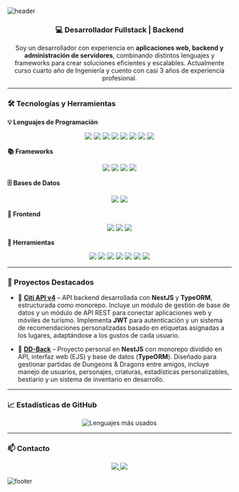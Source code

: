 <!-- Encabezado animado -->
![header](https://capsule-render.vercel.app/api?type=waving&color=0:0f2027,100:2c5364&height=200&section=header&text=Benjamin%20Ignacio%20Torres%20Sandoval&fontSize=30&fontColor=ffffff&animation=fadeIn&fontAlignY=35)

<h3 align="center">💻 Desarrollador Fullstack | Backend </h3>

<p align="center">
Soy un desarrollador con experiencia en <strong>aplicaciones web, backend y administración de servidores</strong>, combinando distintos lenguajes y frameworks para crear soluciones eficientes y escalables. Actualmente curso cuarto año de Ingeniería y cuento con casi 3 años de experiencia profesional.
</p>

---

### 🛠️ Tecnologías y Herramientas

**💡 Lenguajes de Programación**
<p align="center">
  <img src="https://img.shields.io/badge/Python-05122A?style=flat&logo=python" />
  <img src="https://img.shields.io/badge/JavaScript-05122A?style=flat&logo=javascript" />
  <img src="https://img.shields.io/badge/TypeScript-05122A?style=flat&logo=typescript" />
  <img src="https://img.shields.io/badge/PHP-05122A?style=flat&logo=php" />
  <img src="https://img.shields.io/badge/C%23-05122A?style=flat&logo=csharp" />
  <img src="https://img.shields.io/badge/C-05122A?style=flat&logo=c" />
  <img src="https://img.shields.io/badge/Go-05122A?style=flat&logo=go" />
  <img src="https://img.shields.io/badge/Dart-05122A?style=flat&logo=dart" />
</p>

**📚 Frameworks**
<p align="center">
  <img src="https://img.shields.io/badge/NestJS-05122A?style=flat&logo=nestjs&logoColor=E0234E" />
  <img src="https://img.shields.io/badge/Laravel-05122A?style=flat&logo=laravel&logoColor=FF2D20" />
  <img src="https://img.shields.io/badge/Flutter-05122A?style=flat&logo=flutter&logoColor=02569B" />
  <img src="https://img.shields.io/badge/Blazor-05122A?style=flat&logo=blazor&logoColor=5C2D91" />
</p>

**🗄️ Bases de Datos**
<p align="center">
  <img src="https://img.shields.io/badge/MySQL-05122A?style=flat&logo=mysql&logoColor=4479A1" />
  <img src="https://img.shields.io/badge/PostgreSQL-05122A?style=flat&logo=postgresql&logoColor=336791" />
</p>

**🎨 Frontend**
<p align="center">
  <img src="https://img.shields.io/badge/HTML-05122A?style=flat&logo=html5" />
  <img src="https://img.shields.io/badge/CSS-05122A?style=flat&logo=css3&logoColor=1572B6" />
  <img src="https://img.shields.io/badge/Flutter-05122A?style=flat&logo=flutter" />
</p>

**🔧 Herramientas**
<p align="center">
  <img src="https://img.shields.io/badge/Postman-05122A?style=flat&logo=postman" />
  <img src="https://img.shields.io/badge/JWT-05122A?style=flat&logo=jsonwebtokens" />
  <img src="https://img.shields.io/badge/Git-05122A?style=flat&logo=git" />
  <img src="https://img.shields.io/badge/GitHub-05122A?style=flat&logo=github" />
  <img src="https://img.shields.io/badge/VS%20Code-05122A?style=flat&logo=visual-studio-code&logoColor=007ACC" />
  <img src="https://img.shields.io/badge/Ubuntu-05122A?style=flat&logo=ubuntu" />
  <img src="https://img.shields.io/badge/PM2-05122A?style=flat&logo=pm2" />
</p>

---

### 📌 Proyectos Destacados
- 🚀 **[Citi API v4](#)** – API backend desarrollada con **NestJS** y **TypeORM**, estructurada como monorepo. Incluye un módulo de gestión de base de datos y un módulo de API REST para conectar aplicaciones web y móviles de turismo. Implementa **JWT** para autenticación y un sistema de recomendaciones personalizadas basado en etiquetas asignadas a los lugares, adaptándose a los gustos de cada usuario.

- 🎲 **[DD-Back](#)** – Proyecto personal en **NestJS** con monorepo dividido en API, interfaz web (EJS) y base de datos (**TypeORM**). Diseñado para gestionar partidas de Dungeons & Dragons entre amigos, incluye manejo de usuarios, personajes, criaturas, estadísticas personalizables, bestiario y un sistema de inventario en desarrollo.

---

### 📈 Estadísticas de GitHub
<p align="center">
  <img src="https://github-readme-stats.vercel.app/api/top-langs?username=Be-afk2&show_icons=true&locale=es&layout=compact" alt="Lenguajes más usados" />
</p>

---

### 📫 Contacto
<p align="center">
  <a href="https://www.linkedin.com/in/benjamin-torres-sandoval-090380344" target="_blank">
    <img src="https://img.shields.io/badge/LinkedIn-05122A?style=flat&logo=linkedin&logoColor=0A66C2" />
  </a>
  <a href="mailto:benjaminignacio.ts@gmail.com">
    <img src="https://img.shields.io/badge/Email-05122A?style=flat&logo=gmail" />
  </a>
</p>

<!-- Footer animado -->
![footer](https://capsule-render.vercel.app/api?type=waving&color=0:0f2027,100:2c5364&height=100&section=footer)
